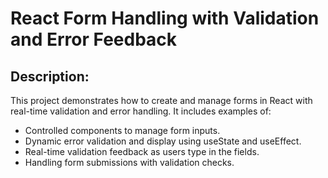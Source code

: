 # React Form Handling with Validation and Error Feedback

## Description:
This project demonstrates how to create and manage forms in React with real-time validation and error handling. It includes examples of:
- Controlled components to manage form inputs.
- Dynamic error validation and display using useState and useEffect.
- Real-time validation feedback as users type in the fields.
- Handling form submissions with validation checks.